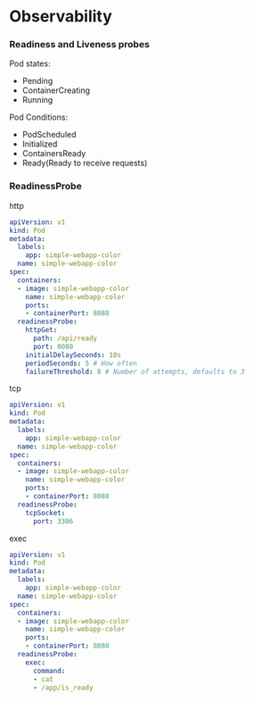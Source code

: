 # Observability

### Readiness and Liveness probes

Pod states:
- Pending
- ContainerCreating
- Running 

Pod Conditions:
- PodScheduled
- Initialized
- ContainersReady
- Ready(Ready to receive requests)

### ReadinessProbe
http
```yaml
apiVersion: v1
kind: Pod
metadata:
  labels:
    app: simple-webapp-color
  name: simple-webapp-color
spec:
  containers:
  - image: simple-webapp-color
    name: simple-webapp-color
    ports:
    - containerPort: 8080
  readinessProbe:
    httpGet:
      path: /api/ready
      port: 8080
    initialDelaySeconds: 10s
    periodSeconds: 5 # How often
    failureThreshold: 8 # Number of attempts, defaults to 3
```

tcp
```yaml
apiVersion: v1
kind: Pod
metadata:
  labels:
    app: simple-webapp-color
  name: simple-webapp-color
spec:
  containers:
  - image: simple-webapp-color
    name: simple-webapp-color
    ports:
    - containerPort: 8080
  readinessProbe:
    tcpSocket:
      port: 3306
```

exec
```yaml
apiVersion: v1
kind: Pod
metadata:
  labels:
    app: simple-webapp-color
  name: simple-webapp-color
spec:
  containers:
  - image: simple-webapp-color
    name: simple-webapp-color
    ports:
    - containerPort: 8080
  readinessProbe:
    exec:
      command:
      - cat
      - /app/is_ready
```
